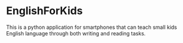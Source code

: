 # EnglishForKids
This is a python application for smartphones that can teach small kids English language through both writing and reading tasks.
